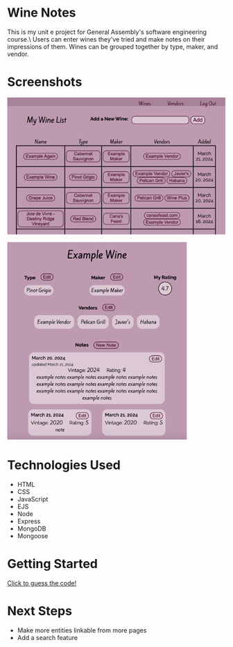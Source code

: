 # Wine Notes
This is my unit e project for General Assembly's software engineering course.\ 
Users can enter wines they've tried and make notes on their impressions of them. Wines can be grouped together by type, maker, and vendor.

# Screenshots

![screenshot of the wines index page](public/images/wine-index.png)

![screenshot of an individual wine's page](public/images/example-wine.png)

# Technologies Used

- HTML
- CSS
- JavaScript
- EJS
- Node
- Express
- MongoDB
- Mongoose

# Getting Started

[Click to guess the code!](https://eayand.github.io/ga-project-1-browser-game/)

# Next Steps

- Make more entities linkable from more pages
- Add a search feature